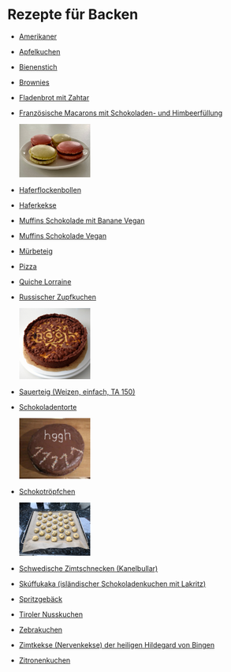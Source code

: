 Rezepte für Backen
=====================

* [Amerikaner](Amerikaner.md)
* [Apfelkuchen](Apfelkuchen.txt)
* [Bienenstich](bienenstich.md)
* [Brownies](brownies.md)
* [Fladenbrot mit Zahtar](Fladenbrot-mit-Zahtar.txt)
* [Französische Macarons mit Schokoladen- und Himbeerfüllung](macarons.md)

  <img src="../../pics/macarons.jpg" width="30%" alt="macarons" title="macarons" />
* [Haferflockenbollen](Haferflockenbollen.md)
* [Haferkekse](Haferkekse.txt)
* [Muffins Schokolade mit Banane Vegan](vegan_schoki_bananen_muffins.md)
* [Muffins Schokolade Vegan](muffin_schokolade_vegan.md)
* [Mürbeteig](Muerbeteig.md)
* [Pizza](pizza.md)
* [Quiche Lorraine](quiche_lorraine.md)
* [Russischer Zupfkuchen](russischer_zupfkuchen.md)

  <img src="../../pics/russischer_zupfkuchen.jpg" width="30%" alt="russischer_zupfkuchen" title="russischer_zupfkuchen" />
* [Sauerteig (Weizen, einfach, TA 150)](Sauerteig.txt)
* [Schokoladentorte](Schokoladentorte.md)

  <img src="../../pics/Schokoladentorte.jpg" width="30%" alt="Schokoladentorte" title="Schokoladentorte" />
* [Schokotröpfchen](schokotroepfchen.md)

  <img src="../../pics/schokotroepfchen.jpg" width="30%" alt="schokotroepfchen" title="schokotroepfchen" />
* [Schwedische Zimtschnecken (Kanelbullar)](schwedische_zimtschnecken.md)
* [Skúffukaka (isländischer Schokoladenkuchen mit Lakritz)](Skúffukaka.txt)
* [Spritzgebäck](spritzgebaeck.md)
* [Tiroler Nusskuchen](tiroler_nusskuchen.md)
* [Zebrakuchen](zebrakuchen.md)
* [Zimtkekse (Nervenkekse) der heiligen Hildegard von Bingen](Zimtkekse.txt)
* [Zitronenkuchen](zitronenkuchen.md)
